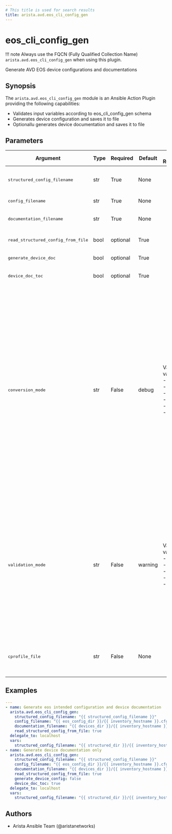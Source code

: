 ```yaml
---
# This title is used for search results
title: arista.avd.eos_cli_config_gen
---
```

<!--
  ~ Copyright (c) 2023-2024 Arista Networks, Inc.
  ~ Use of this source code is governed by the Apache License 2.0
  ~ that can be found in the LICENSE file.
  -->

# eos_cli_config_gen

!!! note
    Always use the FQCN (Fully Qualified Collection Name) `arista.avd.eos_cli_config_gen` when using this plugin.

Generate AVD EOS device configurations and documentations

## Synopsis

The `arista.avd.eos_cli_config_gen` module is an Ansible Action Plugin providing the following capabilities:

- Validates input variables according to eos_cli_config_gen schema
- Generates device configuration and saves it to file
- Optionallu generates device documentation and saves it to file

## Parameters

| Argument | Type | Required | Default | Value Restrictions | Description |
| -------- | ---- | -------- | ------- | ------------------ | ----------- |
| <samp>structured_config_filename</samp> | str | True | None |  | The path of the structured config to load if read_structured_config_from_file is true. |
| <samp>config_filename</samp> | str | True | None |  | The path to save the generated config to. |
| <samp>documentation_filename</samp> | str | True | None |  | The path to save the generated documentation to if generate_device_doc is true. |
| <samp>read_structured_config_from_file</samp> | bool | optional | True |  | Flag to indicate if the structured config should be read from a file or not. |
| <samp>generate_device_doc</samp> | bool | optional | True |  | Flag to generate the device documentation. |
| <samp>device_doc_toc</samp> | bool | optional | True |  | Flag to generate the table of content for the device documentation. |
| <samp>conversion_mode</samp> | str | False | debug | Valid values:<br>- <code>error</code><br>- <code>warning</code><br>- <code>info</code><br>- <code>debug</code><br>- <code>quiet</code><br>- <code>disabled</code> | Run data conversion in either &#34;error&#34;, &#34;warning&#34;, &#34;info&#34;, &#34;debug&#34;, &#34;quiet&#34; or &#34;disabled&#34; mode.<br>Conversion will perform type conversion of input variables as defined in the schema.<br>Conversion is intended to help the user to identify minor issues with the input data, while still allowing the data to be validated.<br>During conversion, messages will be generated with information about the host(s) and key(s) which required conversion.<br>conversion_mode:disabled means that conversion will not run.<br>conversion_mode:error will produce error messages and fail the task.<br>conversion_mode:warning will produce warning messages.<br>conversion_mode:info will produce regular log messages.<br>conversion_mode:debug will produce hidden messages viewable with -v.<br>conversion_mode:quiet will not produce any messages. |
| <samp>validation_mode</samp> | str | False | warning | Valid values:<br>- <code>error</code><br>- <code>warning</code><br>- <code>info</code><br>- <code>debug</code><br>- <code>disabled</code> | Run validation in either &#34;error&#34;, &#34;warning&#34;, &#34;info&#34;, &#34;debug&#34; or &#34;disabled&#34; mode.<br>Validation will validate the input variables according to the schema.<br>During validation, messages will be generated with information about the host(s) and key(s) which failed validation.<br>validation_mode:disabled means that validation will not run.<br>validation_mode:error will produce error messages and fail the task.<br>validation_mode:warning will produce warning messages.<br>validation_mode:info will produce regular log messages.<br>validation_mode:debug will produce hidden messages viewable with -v. |
| <samp>cprofile_file</samp> | str | False | None |  | Filename for storing cprofile data used to debug performance issues.<br>Running cprofile will slow down performance in it self, so only set this while troubleshooting. |

## Examples

```yaml
---
- name: Generate eos intended configuration and device documentation
  arista.avd.eos_cli_config_gen:
    structured_config_filename: "{{ structured_config_filename }}"
    config_filename: "{{ eos_config_dir }}/{{ inventory_hostname }}.cfg"
    documentation_filename: "{{ devices_dir }}/{{ inventory_hostname }}.md"
    read_structured_config_from_file: true
  delegate_to: localhost
  vars:
    structured_config_filename: "{{ structured_dir }}/{{ inventory_hostname }}.{{ avd_structured_config_file_format }}"
- name: Generate device documentation only
  arista.avd.eos_cli_config_gen:
    structured_config_filename: "{{ structured_config_filename }}"
    config_filename: "{{ eos_config_dir }}/{{ inventory_hostname }}.cfg"
    documentation_filename: "{{ devices_dir }}/{{ inventory_hostname }}.md"
    read_structured_config_from_file: true
    generate_device_config: false
    device_doc_toc: true
  delegate_to: localhost
  vars:
    structured_config_filename: "{{ structured_dir }}/{{ inventory_hostname }}.{{ avd_structured_config_file_format }}"
```

## Authors

- Arista Ansible Team (@aristanetworks)
